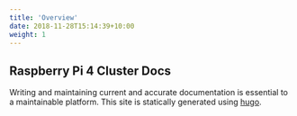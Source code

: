 ```yaml
---
title: 'Overview'
date: 2018-11-28T15:14:39+10:00
weight: 1
---
```


## Raspberry Pi 4 Cluster Docs

Writing and maintaining current and accurate documentation is essential to a maintainable platform.
This site is statically generated using [hugo](https://gohugo.io).
